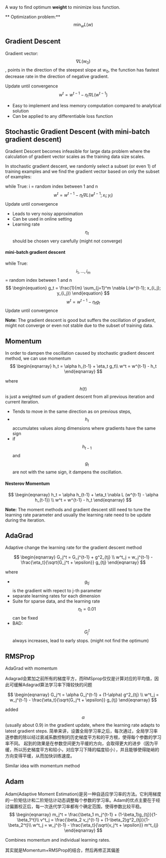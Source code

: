 A way to find optimum **weight** to minimize loss function.

** Optimization problem:** $$\min_w L(w)$$

## Gradient Descent

Gradient vector: $$\nabla L(w_0)$$, points in the direction of the steepest slope at $w_0$, the function has fastest decrease rate in the direction of negative gradient.

Update until convergence
$$
\begin{equation}
w^t = w^{t-1} - \eta_t \nabla L(w^{t-1}) 
\end{equation}
$$

- Easy to implement and less memory computation compared to analytical solution
- Can be applied to any differentiable loss function

## Stochastic Gradient Descent (with mini-batch gradient descent)

Gradient Descent becomes infeasible for large data problem where the calculation of gradient vector scales as the training data size scales.

In stochastic gradient descent, we randomly select a subset (or even 1) of training examples and we find the gradient vector based on only the subset of examples:

while True:
i = random index between 1 and n
$$
\begin{equation}
w^t = w^{t-1} - \eta_t \nabla L(w^{t-1}; x_i; y_i) 
\end{equation}
$$
Update until convergence

- Leads to very noisy approximation
- Can be used in online setting
- Learning rate $$\eta_t$$ should be chosen very carefully (might not converge)

#### mini-batch gradient descent

while True:
$$i_1,...,i_m$$ = random index between 1 and n
$$
\begin{equation}
g_t = \frac{1}{m} \sum_{j=1}^m \nabla L(w^{t-1}; x_{i_j}; y_{i_j}) 
\end{equation}
$$
$$
\begin{equation}
w^t = w^{t-1} - \eta_t g_t
\end{equation}
$$
Update until convergence

**Note:** The gradient descent is good but suffers the oscillation of gradient, might not converge or even not stable due to the subset of training data.

## Momentum
In order to dampen the oscillation caused by stochastic gradient descent method, we can use momentum 
$$
\begin{eqnarray}
h_t = \alpha h_{t-1} + \eta_t g_t\\
w^t = w^{t-1} - h_t
\end{eqnarray}
$$

where $$h(t)$$ is just a weighted sum of gradient descent from all previous iteration and current iteration. 

- Tends to move in the same direction as on previous steps, 
- $$h_t$$ accumulates values along dimensions where gradients have the same sign
- if $$h_{t-1}$$ and $$g_t$$ are not with the same sign, it dampens the oscillation.

#### Nesterov Momentum
$$
\begin{eqnarray}
h_t = \alpha h_{t-1} + \eta_t \nabla L (w^{t-1} - \alpha h_{t-1}) \\
w^t = w^{t-1} - h_t
\end{eqnarray}
$$

**Note:** The moment methods and gradient descent still need to tune the learning rate parameter and usually the learning rate need to be update during the iteration.

## AdaGrad
Adaptive change the learning rate for the gradient descent method

$$
\begin{eqnarray}
G_j^t = G_j^{t-1} +  g^2_{tj} \\
w^t_j = w_j^{t-1} - \frac{\eta_t}{\sqrt{G_j^t + \epsilon}} g_{tj} 
\end{eqnarray}
$$

where
- $$g_{tj} $$ is the gradient with repect to j-th parameter
- separate learning rates for each dimension
- Suite for sparse data, and the learning rate $$\eta_t = 0.01$$ can be fixed
- BAD: $$G_j^t $$  always increases, lead to early stops. (might not find the optimum)

## RMSProp
AdaGrad with momentum

Adagrad会累加之前所有的梯度平方，而RMSprop仅仅是计算对应的平均值，因此可缓解Adagrad算法学习率下降较快的问题

$$
\begin{eqnarray}
G_j^t = \alpha G_j^{t-1} +  (1-\alpha) g^2_{tj} \\
w^t_j = w_j^{t-1} - \frac{\eta_t}{\sqrt{G_j^t + \epsilon}} g_{tj} 
\end{eqnarray}
$$

added $$\alpha$$ (usually about 0.9) in the gradient update, where the learning rate adapts to latest gradient steps. 
简单来讲，设置全局学习率之后，每次通过，全局学习率逐参数的除以经过衰减系数控制的历史梯度平方和的平方根，使得每个参数的学习率不同。
起到的效果是在参数空间更为平缓的方向，会取得更大的进步（因为平缓，所以历史梯度平方和较小，对应学习下降的幅度较小），并且能够使得陡峭的方向变得平缓，从而加快训练速度。


Similar idea with momentum method

## Adam
Adam(Adaptive Moment Estimation)是另一种自适应学习率的方法。它利用梯度的一阶矩估计和二阶矩估计动态调整每个参数的学习率。Adam的优点主要在于经过偏置校正后，每一次迭代学习率都有个确定范围，使得参数比较平稳。
$$
\begin{eqnarray}
m_j^t = \frac{\beta_1 m_j^{t-1} + (1-\beta_1)g_{tj}}{1- \beta_1^t}\\
v^t_j = \frac{\beta_2 v_j^{t-1} + (1-\beta_2)g^2_{tj}}{1- \beta_2^t}\\
w^t_j = w_j^{t-1} - \frac{\eta_t}{\sqrt{v_j^t + \epsilon}} m^t_{j} 
\end{eqnarray}
$$

Combines momentum and individual learning rates. 

其实就是Momentum+RMSProp的结合，然后再修正其偏差

